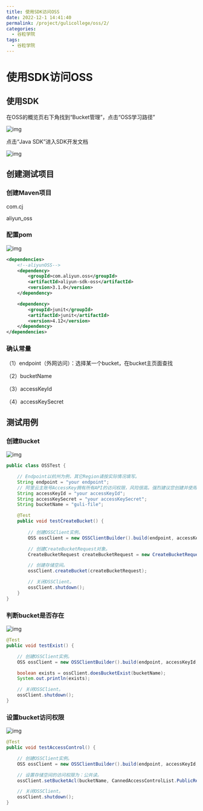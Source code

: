 ```yaml
---
title: 使用SDK访问OSS
date: 2022-12-1 14:41:40
permalink: /project/gulicollege/oss/2/
categories:
  - 谷粒学院
tags:
  - 谷粒学院
---
```


# 使用SDK访问OSS

## 使用SDK

在OSS的概览页右下角找到“Bucket管理”，点击“OSS学习路径”

![img](https://cdn.staticaly.com/gh/jinmunan/imgs@master/project/gulicollege/3ba2279c-a6e7-4a93-81be-93a9d19b1146.png)

点击“Java SDK”进入SDK开发文档

![img](https://cdn.staticaly.com/gh/jinmunan/imgs@master/project/gulicollege/41652a24-5f52-4034-a5f8-e20d37ad94fa.png)

## 创建测试项目

### 创建Maven项目

com.cj

aliyun_oss

### 配置pom

![img](https://cdn.staticaly.com/gh/jinmunan/imgs@master/project/gulicollege/3d379b6a-2be8-4ac7-8dff-5019e48431f9.png)

 

```xml
<dependencies>
    <!--aliyunOSS-->
    <dependency>
        <groupId>com.aliyun.oss</groupId>
        <artifactId>aliyun-sdk-oss</artifactId>
        <version>3.1.0</version>
    </dependency>

    <dependency>
        <groupId>junit</groupId>
        <artifactId>junit</artifactId>
        <version>4.12</version>
    </dependency>
</dependencies>
```

### 确认常量

（1）endpoint（外网访问）：选择某一个bucket，在bucket主页面查找

（2）bucketName

（3）accessKeyId

（4）accessKeySecret

## 测试用例

### 创建Bucket

![img](https://cdn.staticaly.com/gh/jinmunan/imgs@master/project/gulicollege/bdba9f95-2ebb-45c2-bf97-203622bcb7bb.png)

 

```java
public class OSSTest {

    // Endpoint以杭州为例，其它Region请按实际情况填写。
    String endpoint = "your endpoint";
    // 阿里云主账号AccessKey拥有所有API的访问权限，风险很高。强烈建议您创建并使用RAM账号进行API访问或日常运维，请登录 https://ram.console.aliyun.com 创建RAM账号。
    String accessKeyId = "your accessKeyId";
    String accessKeySecret = "your accessKeySecret";
    String bucketName = "guli-file";

    @Test
    public void testCreateBucket() {
        
        // 创建OSSClient实例。
        OSS ossClient = new OSSClientBuilder().build(endpoint, accessKeyId, accessKeySecret);

        // 创建CreateBucketRequest对象。
        CreateBucketRequest createBucketRequest = new CreateBucketRequest(bucketName);

        // 创建存储空间。
        ossClient.createBucket(createBucketRequest);

        // 关闭OSSClient。
        ossClient.shutdown();
    }
}
```

### 判断bucket是否存在

![img](https://cdn.staticaly.com/gh/jinmunan/imgs@master/project/gulicollege/b61fc3d1-6b0b-47da-9b94-a9f5add57796.png)

 

```java
@Test
public void testExist() {

    // 创建OSSClient实例。
    OSS ossClient = new OSSClientBuilder().build(endpoint, accessKeyId, accessKeySecret);

    boolean exists = ossClient.doesBucketExist(bucketName);
    System.out.println(exists);

    // 关闭OSSClient。
    ossClient.shutdown();
}
```

### 设置bucket访问权限

![img](https://cdn.staticaly.com/gh/jinmunan/imgs@master/project/gulicollege/f5b818c3-a6c0-42d6-982e-688586b552c8.png)

 

```java
@Test
public void testAccessControl() {

    // 创建OSSClient实例。
    OSS ossClient = new OSSClientBuilder().build(endpoint, accessKeyId, accessKeySecret);

    // 设置存储空间的访问权限为：公共读。
    ossClient.setBucketAcl(bucketName, CannedAccessControlList.PublicRead);

    // 关闭OSSClient。
    ossClient.shutdown();
}
```